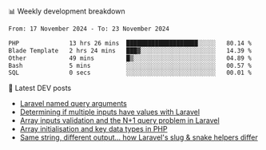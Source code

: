📊 Weekly development breakdown
<!--START_SECTION:waka-->

```txt
From: 17 November 2024 - To: 23 November 2024

PHP              13 hrs 26 mins  ████████████████████░░░░░   80.14 %
Blade Template   2 hrs 24 mins   ███▓░░░░░░░░░░░░░░░░░░░░░   14.39 %
Other            49 mins         █▒░░░░░░░░░░░░░░░░░░░░░░░   04.89 %
Bash             5 mins          ░░░░░░░░░░░░░░░░░░░░░░░░░   00.57 %
SQL              0 secs          ░░░░░░░░░░░░░░░░░░░░░░░░░   00.01 %
```

<!--END_SECTION:waka-->

📕 Latest DEV posts
<!-- BLOG-POST-LIST:START -->
- [Laravel named query arguments](https://dev.to/michaelvickersuk/laravel-named-query-arguments-28kd)
- [Determining if multiple inputs have values with Laravel](https://dev.to/michaelvickersuk/determining-if-multiple-inputs-have-values-with-laravel-km6)
- [Array inputs validation and the N+1 query problem in Laravel](https://dev.to/michaelvickersuk/array-inputs-validation-and-the-n1-query-problem-in-laravel-2agb)
- [Array initialisation and key data types in PHP](https://dev.to/michaelvickersuk/array-initialisation-and-key-data-types-in-php-1e5b)
- [Same string, different output... how Laravel&#39;s slug &amp; snake helpers differ](https://dev.to/michaelvickersuk/same-string-different-output-how-laravels-slug-snake-helpers-differ-1ccj)
<!-- BLOG-POST-LIST:END -->
